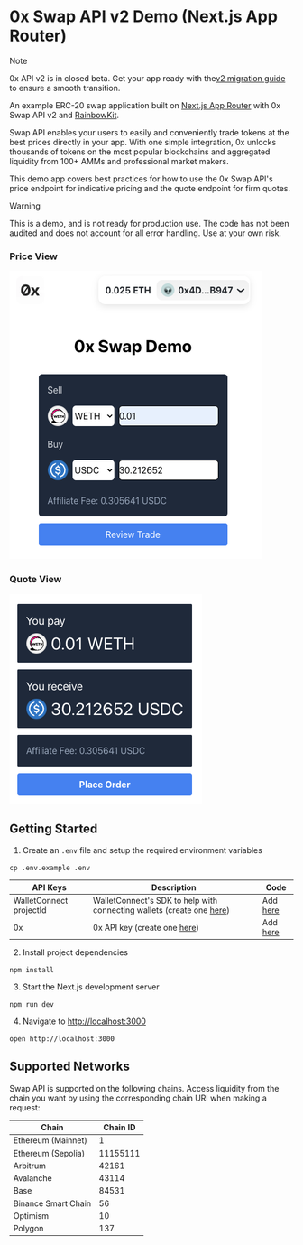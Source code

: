 # 0x Swap API v2 Demo (Next.js App Router)


> [!NOTE]  
> 0x API v2 is in closed beta. Get your app ready with the[v2 migration guide](https://0x.org/beta-docs/next/0x-swap-api/upgrading/upgrading_to_v2) to ensure a smooth transition.

An example ERC-20 swap application built on [Next.js App Router](https://nextjs.org/docs) with 0x Swap API v2 and [RainbowKit](https://www.rainbowkit.com/).

Swap API enables your users to easily and conveniently trade tokens at the best prices directly in your app. With one simple integration, 0x unlocks thousands of tokens on the most popular blockchains and aggregated liquidity from 100+ AMMs and professional market makers.

This demo app covers best practices for how to use the 0x Swap API's price endpoint for indicative pricing and the quote endpoint for firm quotes.

> [!WARNING]  
> This is a demo, and is not ready for production use. The code has not been audited and does not account for all error handling. Use at your own risk.

### Price View

![priceView](src/images/priceView.png)

### Quote View

![quoteView](src/images/quoteView.png)

## Getting Started

1. Create an `.env` file and setup the required environment variables

```
cp .env.example .env
```

| **API Keys**            | **Description**                                                                                                  | **Code**                                                                                                            |
| ----------------------- | ---------------------------------------------------------------------------------------------------------------- | ------------------------------------------------------------------------------------------------------------------- |
| WalletConnect projectId | WalletConnect's SDK to help with connecting wallets (create one [here](https://cloud.walletconnect.com/sign-in)) | Add [here](https://github.com/0xProject/0x-examples/blob/jlin/update-with-swap-v2/swap-v2-next-app/.env.example#L3) |
| 0x                      | 0x API key (create one [here](https://0x.org/docs/introduction/getting-started))                                 | Add [here](https://github.com/0xProject/0x-examples/blob/jlin/update-with-swap-v2/swap-v2-next-app/.env.example#L3) |

2. Install project dependencies

```
npm install
```

3. Start the Next.js development server

```
npm run dev
```

4. Navigate to [http://localhost:3000](http://localhost:3000)

```
open http://localhost:3000
```

## Supported Networks

Swap API is supported on the following chains. Access liquidity from the chain you want by using the corresponding chain URI when making a request:

| Chain               | Chain ID |
| ------------------- | -------- |
| Ethereum (Mainnet)  | 1        |
| Ethereum (Sepolia)  | 11155111 |
| Arbitrum            | 42161    |
| Avalanche           | 43114    |
| Base                | 84531    |
| Binance Smart Chain | 56       |
| Optimism            | 10       |
| Polygon             | 137      |
